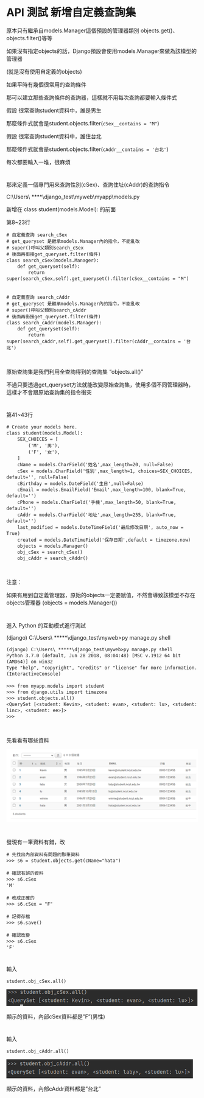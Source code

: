 # API 測試 新增自定義查詢集

原本只有繼承自models.Manager這個預設的管理器類別 objects.get()、objects.filter()等等

如果沒有指定objects的話，Django預設會使用models.Manager來做為該模型的管理器

(就是沒有使用自定義的objects)

如果平時有幾個很常用的查詢條件

那可以建立那些查詢條件的查詢器，這樣就不用每次查詢都要輸入條件式

假設 很常查詢student資料中，誰是男生

那麼條件式就會是student.objects.filter(`cSex__contains = "M"`)

假設 很常查詢student資料中，誰住台北

那麼條件式就會是student.objects.filter(`cAddr__contains = '台北'`)

每次都要輸入一堆，很麻煩


#


那來定義一個專門用來查詢性別(cSex)、查詢住址(cAddr)的查詢指令

C:\Users\ ****\django_test\myweb\myapp\models.py

 新增在 class student(models.Model): 的前面 

第8~23行

    # 自定義查詢 search_cSex
    # get_queryset 是繼承models.Manager內的指令，不能亂改
    # super()呼叫父類別search_cSex
    # 後面再銜接get_queryset.filter(條件)
    class search_cSex(models.Manager):
        def get_queryset(self):
            return super(search_cSex,self).get_queryset().filter(cSex__contains = "M")
    
    
    # 自定義查詢 search_cAddr
    # get_queryset 是繼承models.Manager內的指令，不能亂改
    # super()呼叫父類別search_cAddr
    # 後面再銜接get_queryset.filter(條件)
    class search_cAddr(models.Manager):
        def get_queryset(self):
            return super(search_cAddr,self).get_queryset().filter(cAddr__contains = '台北')


<br>


原始查詢集是我們利用全查詢得到的查詢集 “objects.all()”

不過只要透過get_queryset方法就能改變原始查詢集，使用多個不同管理器時，這樣才不會跟原始查詢集的指令衝突


#


第41~43行

    # Create your models here.
    class student(models.Model):
        SEX_CHOICES = [
            ('M', '男'),
            ('F', '女'),
        ]
        cName = models.CharField('姓名',max_length=20, null=False)
        cSex = models.CharField('性別',max_length=1, choices=SEX_CHOICES, default='', null=False)
        cBirthday = models.DateField('生日',null=False)
        cEmail = models.EmailField('Email',max_length=100, blank=True, default='')
        cPhone = models.CharField('手機',max_length=50, blank=True, default='')
        cAddr = models.CharField('地址',max_length=255, blank=True, default='')
        last_modified = models.DateTimeField('最后修改日期', auto_now = True)
        created = models.DateTimeField('保存日期',default = timezone.now)
        objects = models.Manager()
        obj_cSex = search_cSex()
        obj_cAddr = search_cAddr()

<br>

注意：

如果有用到自定義管理器，原始的objects一定要賦值，不然會導致該模型不存在objects管理器 (objects = models.Manager())


#


進入 Python 的互動模式進行測試

(django) C:\Users\ *****\django_test\myweb>py manage.py shell


    (django) C:\Users\ *****\django_test\myweb>py manage.py shell
    Python 3.7.0 (default, Jun 28 2018, 08:04:48) [MSC v.1912 64 bit (AMD64)] on win32
    Type "help", "copyright", "credits" or "license" for more information.
    (InteractiveConsole)
    
    >>> from myapp.models import student
    >>> from django.utils import timezone
    >>> student.objects.all()
    <QuerySet [<student: Kevin>, <student: evan>, <student: lu>, <student: linc>, <student: ee>]>
    >>>


<br>

先看看有哪些資料

![image](https://github.com/YueYue32/Django_Learning/blob/main/16.%20API%20%E6%B8%AC%E8%A9%A6%20%E6%96%B0%E5%A2%9E%E8%87%AA%E5%AE%9A%E7%BE%A9%E6%9F%A5%E8%A9%A2%E9%9B%86/1.png)


#


發現有一筆資料有錯，改

    # 先找出內部資料有問題的那筆資料
    >>> s6 = student.objects.get(cName="hata")
    
    # 確認有誤的資料
    >>> s6.cSex  
    'M'
    
    # 改成正確的
    >>> s6.cSex = "F"
    
    # 記得存檔 
    >>> s6.save()
    
    # 確認改變                        
    >>> s6.cSex   
    'F'


#


輸入 

    student.obj_cSex.all()

![image](https://github.com/YueYue32/Django_Learning/blob/main/16.%20API%20%E6%B8%AC%E8%A9%A6%20%E6%96%B0%E5%A2%9E%E8%87%AA%E5%AE%9A%E7%BE%A9%E6%9F%A5%E8%A9%A2%E9%9B%86/2.png)

顯示的資料，內部cSex資料都是”F”(男性)


#


輸入 

    student.obj_cAddr.all()

![image](https://github.com/YueYue32/Django_Learning/blob/main/16.%20API%20%E6%B8%AC%E8%A9%A6%20%E6%96%B0%E5%A2%9E%E8%87%AA%E5%AE%9A%E7%BE%A9%E6%9F%A5%E8%A9%A2%E9%9B%86/3.png)


顯示的資料，內部cAddr資料都是”台北”
